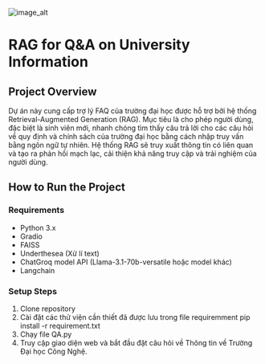 ![image_alt](https://github.com/user-attachments/assets/3fb48404-3472-4ee5-aff7-349f3d41f83f)

# RAG for Q&A on University Information

## Project Overview

Dự án này cung cấp trợ lý FAQ của trường đại học được hỗ trợ bởi hệ thống Retrieval-Augmented Generation (RAG). Mục tiêu là cho phép người dùng, đặc biệt là sinh viên mới, nhanh chóng tìm thấy câu trả lời cho các câu hỏi về quy định và chính sách của trường đại học bằng cách nhập truy vấn bằng ngôn ngữ tự nhiên. Hệ thống RAG sẽ truy xuất thông tin có liên quan và tạo ra phản hồi mạch lạc, cải thiện khả năng truy cập và trải nghiệm của người dùng.

## How to Run the Project

### Requirements
- Python 3.x
- Gradio
- FAISS
- Underthesea (Xử lí text)
- ChatGroq model API (Llama-3.1-70b-versatile hoặc model khác)
- Langchain

### Setup Steps
1. Clone repository 
2. Cài đặt các thử viện cần thiết đã được lưu trong file requiremment
   pip install -r requirement.txt
3. Chạy file QA.py
4. Truy cập giao diện web và bắt đầu đặt câu hỏi về Thông tin về Trường Đại học Công Nghệ.

